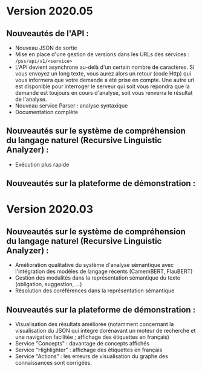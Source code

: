 # Version 2020.05

## Nouveautés de l'API :
- Nouveau JSON de sortie
- Mise en place d'une gestion de versions dans les URLs des services : 
`/pss/api/v1/<service>`
- L'API devient asynchrone au-delà d'un certain nombre de caractères. Si vous envoyez un long texte, vous aurez alors un retour (code Http) qui vous informera que votre demande a été prise en compte. Une autre url est disponible pour interroger le serveur qui soit vous répondra que la demande est toujours en cours d'analyse, soit vous renverra le résultat de l'analyse.
- Nouveau service Parser : analyse syntaxique
- Documentation complète

## Nouveautés sur le système de compréhension du langage naturel (Recursive Linguistic Analyzer) :
- Exécution plus rapide

## Nouveautés sur la plateforme de démonstration :

# Version 2020.03

## Nouveautés sur le système de compréhension du langage naturel (Recursive Linguistic Analyzer) :
- Amélioration qualitative du système d'analyse sémantique avec l'intégration des modèles de langage récents (CamemBERT, FlauBERT)
- Gestion des modalités dans la représentation sémantique du texte (obligation, suggestion, ...)
- Résolution des coréférences dans la représentation sémantique

## Nouveautés sur la plateforme de démonstration :
- Visualisation des résultats améliorée (notamment concernant la visualisation du JSON qui intègre dorénavant un moteur de recherche et une navigation facilitée ; affichage des étiquettes en français)
- Service "Concepts" : davantage de concepts affichés
- Service "Highlighter" : affichage des étiquettes en français
- Service "Actions" : les erreurs de visualisation du graphe des connaissances sont corrigées. 
